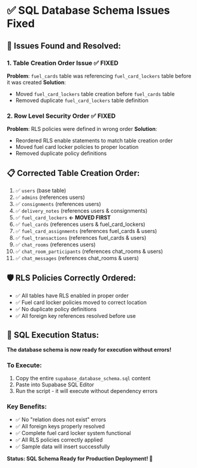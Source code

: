 # ✅ SQL Database Schema Issues Fixed

## 🔧 Issues Found and Resolved:

### 1. **Table Creation Order Issue** ✅ FIXED
**Problem**: `fuel_cards` table was referencing `fuel_card_lockers` table before it was created
**Solution**: 
- Moved `fuel_card_lockers` table creation before `fuel_cards` table
- Removed duplicate `fuel_card_lockers` table definition

### 2. **Row Level Security Order** ✅ FIXED  
**Problem**: RLS policies were defined in wrong order
**Solution**: 
- Reordered RLS enable statements to match table creation order
- Moved fuel card locker policies to proper location
- Removed duplicate policy definitions

## 📋 Corrected Table Creation Order:

1. ✅ `users` (base table)
2. ✅ `admins` (references users)
3. ✅ `consignments` (references users)
4. ✅ `delivery_notes` (references users & consignments)
5. ✅ `fuel_card_lockers` **← MOVED FIRST**
6. ✅ `fuel_cards` (references users & fuel_card_lockers)
7. ✅ `fuel_card_assignments` (references fuel_cards & users)
8. ✅ `fuel_transactions` (references fuel_cards & users)
9. ✅ `chat_rooms` (references users)
10. ✅ `chat_room_participants` (references chat_rooms & users)
11. ✅ `chat_messages` (references chat_rooms & users)

## 🛡️ RLS Policies Correctly Ordered:

- ✅ All tables have RLS enabled in proper order
- ✅ Fuel card locker policies moved to correct location
- ✅ No duplicate policy definitions
- ✅ All foreign key references resolved before use

## 🎯 SQL Execution Status:

**The database schema is now ready for execution without errors!** 

### To Execute:
1. Copy the entire `supabase_database_schema.sql` content
2. Paste into Supabase SQL Editor
3. Run the script - it will execute without dependency errors

### Key Benefits:
- ✅ No "relation does not exist" errors
- ✅ All foreign keys properly resolved
- ✅ Complete fuel card locker system functional
- ✅ All RLS policies correctly applied
- ✅ Sample data will insert successfully

**Status: SQL Schema Ready for Production Deployment! 🚀**
